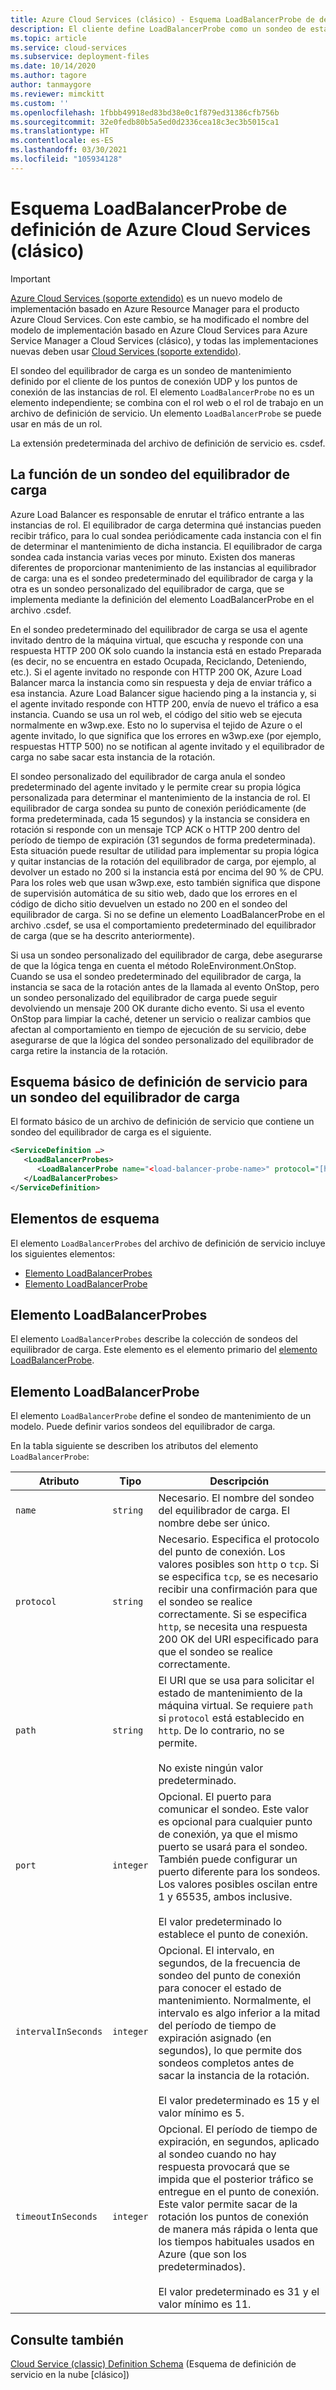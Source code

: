 ```yaml
---
title: Azure Cloud Services (clásico) - Esquema LoadBalancerProbe de definición de Azure Cloud Services | Microsoft Docs
description: El cliente define LoadBalancerProbe como un sondeo de estado de los puntos de conexión en las instancias de rol. Los roles web o de trabajo se combinan en un archivo de definición de servicio.
ms.topic: article
ms.service: cloud-services
ms.subservice: deployment-files
ms.date: 10/14/2020
ms.author: tagore
author: tanmaygore
ms.reviewer: mimckitt
ms.custom: ''
ms.openlocfilehash: 1fbbb49918ed83bd38e0c1f879ed31386cfb756b
ms.sourcegitcommit: 32e0fedb80b5a5ed0d2336cea18c3ec3b5015ca1
ms.translationtype: HT
ms.contentlocale: es-ES
ms.lasthandoff: 03/30/2021
ms.locfileid: "105934128"
---
```

# <a name="azure-cloud-services-classic-definition-loadbalancerprobe-schema"></a>Esquema LoadBalancerProbe de definición de Azure Cloud Services (clásico)

> [!IMPORTANT]
> [Azure Cloud Services (soporte extendido)](../cloud-services-extended-support/overview.md) es un nuevo modelo de implementación basado en Azure Resource Manager para el producto Azure Cloud Services. Con este cambio, se ha modificado el nombre del modelo de implementación basado en Azure Cloud Services para Azure Service Manager a Cloud Services (clásico), y todas las implementaciones nuevas deben usar [Cloud Services (soporte extendido)](../cloud-services-extended-support/overview.md).

El sondeo del equilibrador de carga es un sondeo de mantenimiento definido por el cliente de los puntos de conexión UDP y los puntos de conexión de las instancias de rol. El elemento `LoadBalancerProbe` no es un elemento independiente; se combina con el rol web o el rol de trabajo en un archivo de definición de servicio. Un elemento `LoadBalancerProbe` se puede usar en más de un rol.

La extensión predeterminada del archivo de definición de servicio es. csdef.

## <a name="the-function-of-a-load-balancer-probe"></a>La función de un sondeo del equilibrador de carga
Azure Load Balancer es responsable de enrutar el tráfico entrante a las instancias de rol. El equilibrador de carga determina qué instancias pueden recibir tráfico, para lo cual sondea periódicamente cada instancia con el fin de determinar el mantenimiento de dicha instancia. El equilibrador de carga sondea cada instancia varias veces por minuto. Existen dos maneras diferentes de proporcionar mantenimiento de las instancias al equilibrador de carga: una es el sondeo predeterminado del equilibrador de carga y la otra es un sondeo personalizado del equilibrador de carga, que se implementa mediante la definición del elemento LoadBalancerProbe en el archivo .csdef.

En el sondeo predeterminado del equilibrador de carga se usa el agente invitado dentro de la máquina virtual, que escucha y responde con una respuesta HTTP 200 OK solo cuando la instancia está en estado Preparada (es decir, no se encuentra en estado Ocupada, Reciclando, Deteniendo, etc.). Si el agente invitado no responde con HTTP 200 OK, Azure Load Balancer marca la instancia como sin respuesta y deja de enviar tráfico a esa instancia. Azure Load Balancer sigue haciendo ping a la instancia y, si el agente invitado responde con HTTP 200, envía de nuevo el tráfico a esa instancia. Cuando se usa un rol web, el código del sitio web se ejecuta normalmente en w3wp.exe. Esto no lo supervisa el tejido de Azure o el agente invitado, lo que significa que los errores en w3wp.exe (por ejemplo, respuestas HTTP 500) no se notifican al agente invitado y el equilibrador de carga no sabe sacar esta instancia de la rotación.

El sondeo personalizado del equilibrador de carga anula el sondeo predeterminado del agente invitado y le permite crear su propia lógica personalizada para determinar el mantenimiento de la instancia de rol. El equilibrador de carga sondea su punto de conexión periódicamente (de forma predeterminada, cada 15 segundos) y la instancia se considera en rotación si responde con un mensaje TCP ACK o HTTP 200 dentro del período de tiempo de expiración (31 segundos de forma predeterminada). Esta situación puede resultar de utilidad para implementar su propia lógica y quitar instancias de la rotación del equilibrador de carga, por ejemplo, al devolver un estado no 200 si la instancia está por encima del 90 % de CPU. Para los roles web que usan w3wp.exe, esto también significa que dispone de supervisión automática de su sitio web, dado que los errores en el código de dicho sitio devuelven un estado no 200 en el sondeo del equilibrador de carga. Si no se define un elemento LoadBalancerProbe en el archivo .csdef, se usa el comportamiento predeterminado del equilibrador de carga (que se ha descrito anteriormente).

Si usa un sondeo personalizado del equilibrador de carga, debe asegurarse de que la lógica tenga en cuenta el método RoleEnvironment.OnStop. Cuando se usa el sondeo predeterminado del equilibrador de carga, la instancia se saca de la rotación antes de la llamada al evento OnStop, pero un sondeo personalizado del equilibrador de carga puede seguir devolviendo un mensaje 200 OK durante dicho evento. Si usa el evento OnStop para limpiar la caché, detener un servicio o realizar cambios que afectan al comportamiento en tiempo de ejecución de su servicio, debe asegurarse de que la lógica del sondeo personalizado del equilibrador de carga retire la instancia de la rotación.

## <a name="basic-service-definition-schema-for-a-load-balancer-probe"></a>Esquema básico de definición de servicio para un sondeo del equilibrador de carga
 El formato básico de un archivo de definición de servicio que contiene un sondeo del equilibrador de carga es el siguiente.

```xml
<ServiceDefinition …>
   <LoadBalancerProbes>
      <LoadBalancerProbe name="<load-balancer-probe-name>" protocol="[http|tcp]" path="<uri-for-checking-health-status-of-vm>" port="<port-number>" intervalInSeconds="<interval-in-seconds>" timeoutInSeconds="<timeout-in-seconds>"/>
   </LoadBalancerProbes>
</ServiceDefinition>
```

## <a name="schema-elements"></a>Elementos de esquema
El elemento `LoadBalancerProbes` del archivo de definición de servicio incluye los siguientes elementos:

- [Elemento LoadBalancerProbes](#LoadBalancerProbes)
- [Elemento LoadBalancerProbe](#LoadBalancerProbe)

##  <a name="loadbalancerprobes-element"></a><a name="LoadBalancerProbes"></a> Elemento LoadBalancerProbes
El elemento `LoadBalancerProbes` describe la colección de sondeos del equilibrador de carga. Este elemento es el elemento primario del [elemento LoadBalancerProbe](#LoadBalancerProbe). 

##  <a name="loadbalancerprobe-element"></a><a name="LoadBalancerProbe"></a> Elemento LoadBalancerProbe
El elemento `LoadBalancerProbe` define el sondeo de mantenimiento de un modelo. Puede definir varios sondeos del equilibrador de carga. 

En la tabla siguiente se describen los atributos del elemento `LoadBalancerProbe`:

|Atributo|Tipo|Descripción|
| ------------------- | -------- | -----------------|
| `name`              | `string` | Necesario. El nombre del sondeo del equilibrador de carga. El nombre debe ser único.|
| `protocol`          | `string` | Necesario. Especifica el protocolo del punto de conexión. Los valores posibles son `http` o `tcp`. Si se especifica `tcp`, se es necesario recibir una confirmación para que el sondeo se realice correctamente. Si se especifica `http`, se necesita una respuesta 200 OK del URI especificado para que el sondeo se realice correctamente.|
| `path`              | `string` | El URI que se usa para solicitar el estado de mantenimiento de la máquina virtual. Se requiere `path` si `protocol` está establecido en `http`. De lo contrario, no se permite.<br /><br /> No existe ningún valor predeterminado.|
| `port`              | `integer` | Opcional. El puerto para comunicar el sondeo. Este valor es opcional para cualquier punto de conexión, ya que el mismo puerto se usará para el sondeo. También puede configurar un puerto diferente para los sondeos. Los valores posibles oscilan entre 1 y 65535, ambos inclusive.<br /><br /> El valor predeterminado lo establece el punto de conexión.|
| `intervalInSeconds` | `integer` | Opcional. El intervalo, en segundos, de la frecuencia de sondeo del punto de conexión para conocer el estado de mantenimiento. Normalmente, el intervalo es algo inferior a la mitad del período de tiempo de expiración asignado (en segundos), lo que permite dos sondeos completos antes de sacar la instancia de la rotación.<br /><br /> El valor predeterminado es 15 y el valor mínimo es 5.|
| `timeoutInSeconds`  | `integer` | Opcional. El período de tiempo de expiración, en segundos, aplicado al sondeo cuando no hay respuesta provocará que se impida que el posterior tráfico se entregue en el punto de conexión. Este valor permite sacar de la rotación los puntos de conexión de manera más rápida o lenta que los tiempos habituales usados en Azure (que son los predeterminados).<br /><br /> El valor predeterminado es 31 y el valor mínimo es 11.|

## <a name="see-also"></a>Consulte también
[Cloud Service (classic) Definition Schema](schema-csdef-file.md) (Esquema de definición de servicio en la nube [clásico])